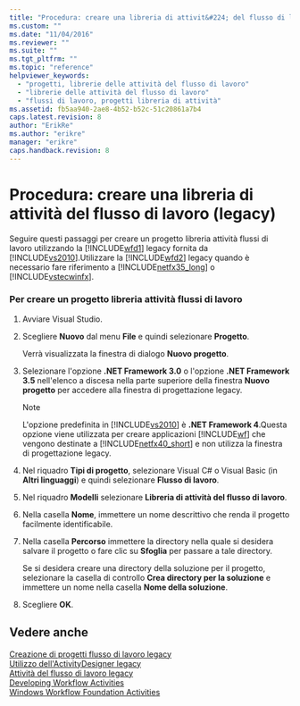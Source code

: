 ```yaml
---
title: "Procedura: creare una libreria di attivit&#224; del flusso di lavoro (legacy) | Microsoft Docs"
ms.custom: ""
ms.date: "11/04/2016"
ms.reviewer: ""
ms.suite: ""
ms.tgt_pltfrm: ""
ms.topic: "reference"
helpviewer_keywords: 
  - "progetti, librerie delle attività del flusso di lavoro"
  - "librerie delle attività del flusso di lavoro"
  - "flussi di lavoro, progetti libreria di attività"
ms.assetid: fb5aa940-2ae8-4b52-b52c-51c20861a7b4
caps.latest.revision: 8
author: "ErikRe"
ms.author: "erikre"
manager: "erikre"
caps.handback.revision: 8
---
```

# Procedura: creare una libreria di attivit&#224; del flusso di lavoro (legacy)
Seguire questi passaggi per creare un progetto libreria attività flussi di lavoro utilizzando la [!INCLUDE[wfd1](../workflow-designer/includes/wfd1_md.md)] legacy fornita da [!INCLUDE[vs2010](../modeling/includes/vs2010_md.md)].Utilizzare la [!INCLUDE[wfd2](../workflow-designer/includes/wfd2_md.md)] legacy quando è necessario fare riferimento a [!INCLUDE[netfx35_long](../workflow-designer/includes/netfx35_long_md.md)] o [!INCLUDE[vstecwinfx](../workflow-designer/includes/vstecwinfx_md.md)].  
  
### Per creare un progetto libreria attività flussi di lavoro  
  
1.  Avviare Visual Studio.  
  
2.  Scegliere **Nuovo** dal menu **File** e quindi selezionare **Progetto**.  
  
     Verrà visualizzata la finestra di dialogo **Nuovo progetto**.  
  
3.  Selezionare l'opzione **.NET Framework 3.0** o l'opzione **.NET Framework 3.5** nell'elenco a discesa nella parte superiore della finestra **Nuovo progetto** per accedere alla finestra di progettazione legacy.  
  
    > [!NOTE]
    >  L'opzione predefinita in [!INCLUDE[vs2010](../modeling/includes/vs2010_md.md)] è **.NET Framework 4**.Questa opzione viene utilizzata per creare applicazioni [!INCLUDE[wf](../workflow-designer/includes/wf_md.md)] che vengono destinate a [!INCLUDE[netfx40_short](../workflow-designer/includes/netfx40_short_md.md)] e non utilizza la finestra di progettazione legacy.  
  
4.  Nel riquadro **Tipi di progetto**, selezionare Visual C\# o Visual Basic \(in **Altri linguaggi**\) e quindi selezionare **Flusso di lavoro**.  
  
5.  Nel riquadro **Modelli** selezionare **Libreria di attività del flusso di lavoro**.  
  
6.  Nella casella **Nome**, immettere un nome descrittivo che renda il progetto facilmente identificabile.  
  
7.  Nella casella **Percorso** immettere la directory nella quale si desidera salvare il progetto o fare clic su **Sfoglia** per passare a tale directory.  
  
     Se si desidera creare una directory della soluzione per il progetto, selezionare la casella di controllo **Crea directory per la soluzione** e immettere un nome nella casella **Nome della soluzione**.  
  
8.  Scegliere **OK**.  
  
## Vedere anche  
 [Creazione di progetti flusso di lavoro legacy](../workflow-designer/creating-legacy-workflow-projects.md)   
 [Utilizzo dell'ActivityDesigner legacy](../workflow-designer/using-the-legacy-activity-designer.md)   
 [Attività del flusso di lavoro legacy](../workflow-designer/legacy-workflow-activities.md)   
 [Developing Workflow Activities](http://msdn.microsoft.com/it-it/19876dfc-dfa5-4d52-b1f5-1d087474cc52)   
 [Windows Workflow Foundation Activities](http://msdn.microsoft.com/it-it/192c4c1e-afb6-4f58-ab11-2b5bbbc2d2c0)